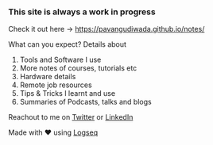 ### This site is always a work in progress

Check it out here -> https://pavangudiwada.github.io/notes/

What can you expect? Details about 
1. Tools and Software I use
2. More notes of courses, tutorials etc
3. Hardware details
4. Remote job resources
5. Tips & Tricks I learnt and use
6. Summaries of Podcasts, talks and blogs

Reachout to me on [Twitter](https://twitter.com/pavangudiwada_) or [LinkedIn](https://www.linkedin.com/in/pavangudiwada/)


Made with ❤️ using [Logseq](https://logseq.com/)